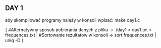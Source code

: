 ## DAY 1

aby skompilować programy należy w konsoli wpisać: make day1.c

{ 
  #Alternatywny sposob pobierania danych z pliku -> ./day1 < day1.txt > frequences.txt
  |
  #Sortowanie rezultatow w konsoli -> sort frequences.txt | uniq -D
}